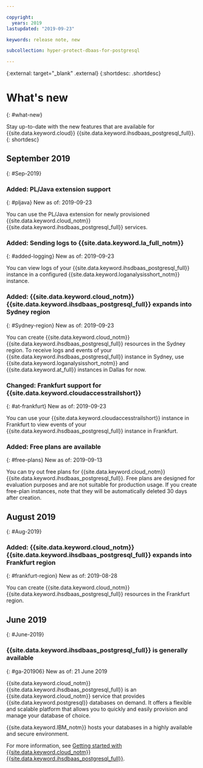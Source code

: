```yaml
---

copyright:
  years: 2019
lastupdated: "2019-09-23"

keywords: release note, new

subcollection: hyper-protect-dbaas-for-postgresql

---
```


{:external: target="_blank" .external}
{:shortdesc: .shortdesc}


# What's new
{: #what-new}

Stay up-to-date with the new features that are available for {{site.data.keyword.cloud}} {{site.data.keyword.ihsdbaas_postgresql_full}}.
{: shortdesc}

## September 2019
{: #Sep-2019}

### Added: PL/Java extension support
{: #pljava}
New as of: 2019-09-23

You can use the PL/Java extension for newly provisioned {{site.data.keyword.cloud_notm}} {{site.data.keyword.ihsdbaas_postgresql_full}} services.

### Added: Sending logs to {{site.data.keyword.la_full_notm}}
{: #added-logging}
New as of: 2019-09-23

You can view logs of your {{site.data.keyword.ihsdbaas_postgresql_full}} instance in a configured {{site.data.keyword.loganalysisshort_notm}} instance.

### Added: {{site.data.keyword.cloud_notm}} {{site.data.keyword.ihsdbaas_postgresql_full}} expands into Sydney region
{: #Sydney-region}
New as of: 2019-09-23

You can create {{site.data.keyword.cloud_notm}} {{site.data.keyword.ihsdbaas_postgresql_full}} resources in the Sydney region. To receive logs and events of your {{site.data.keyword.ihsdbaas_postgresql_full}} instance in Sydney, use {{site.data.keyword.loganalysisshort_notm}} and {{site.data.keyword.at_full}} instances in Dallas for now.

### Changed: Frankfurt support for {{site.data.keyword.cloudaccesstrailshort}}
{: #at-frankfurt}
New as of: 2019-09-23

You can use your {{site.data.keyword.cloudaccesstrailshort}} instance in Frankfurt to view events of your {{site.data.keyword.ihsdbaas_postgresql_full}} instance in Frankfurt.

### Added: Free plans are available
{: #free-plans}
New as of: 2019-09-13

You can try out free plans for {{site.data.keyword.cloud_notm}} {{site.data.keyword.ihsdbaas_postgresql_full}}. Free plans are designed for evaluation purposes and are not suitable for production usage. If you create free-plan instances, note that they will be automatically deleted 30 days after creation.

## August 2019
{: #Aug-2019}

### Added: {{site.data.keyword.cloud_notm}} {{site.data.keyword.ihsdbaas_postgresql_full}} expands into Frankfurt region
{: #frankfurt-region}
New as of: 2019-08-28

You can create {{site.data.keyword.cloud_notm}} {{site.data.keyword.ihsdbaas_postgresql_full}} resources in the Frankfurt region.

## June 2019
{: #June-2019}

### {{site.data.keyword.ihsdbaas_postgresql_full}} is generally available
{: #ga-201906}
New as of: 21 June 2019

{{site.data.keyword.cloud_notm}} {{site.data.keyword.ihsdbaas_postgresql_full}} is an {{site.data.keyword.cloud_notm}} service that provides {{site.data.keyword.postgresql}} databases on demand. It offers a flexible and scalable platform that allows you to quickly and easily provision and manage your database of choice.

{{site.data.keyword.IBM_notm}} hosts your databases in a highly available and secure environment.

For more information, see [Getting started with {{site.data.keyword.cloud_notm}} {{site.data.keyword.ihsdbaas_postgresql_full}}](/docs/services/hyper-protect-dbaas-for-postgresql?topic=hyper-protect-dbaas-for-postgresql-gettingstarted).
